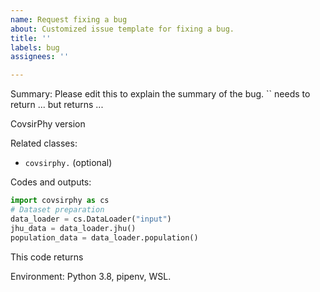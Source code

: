```yaml
---
name: Request fixing a bug
about: Customized issue template for fixing a bug.
title: ''
labels: bug
assignees: ''

---
```


Summary:
Please edit this to explain the summary of the bug.
`` needs to return ... but returns ...

CovsirPhy version 

Related classes:
- `covsirphy.`
(optional)

Codes and outputs:
```Python
import covsirphy as cs
# Dataset preparation
data_loader = cs.DataLoader("input")
jhu_data = data_loader.jhu()
population_data = data_loader.population()
```
This code returns 

Environment:
Python 3.8, pipenv, WSL.
